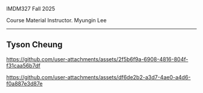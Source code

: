 IMDM327 Fall 2025 

Course Material
Instructor. Myungin Lee

---
Tyson Cheung
---

https://github.com/user-attachments/assets/2f5b6f9a-6908-4816-804f-f31caa56b7df

https://github.com/user-attachments/assets/df6de2b2-a3d7-4ae0-a4d6-f0a887e3d87e


